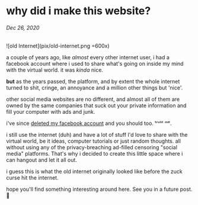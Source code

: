 # why did i make this website?

###### Dec 26, 2020

![old Internet](pix/old-internet.png =600x)

a couple of years ago, like *almost* every other internet user, i had a facebook account where i used to share what's going on inside my mind with the virtual world. it was *kinda* nice.

**but** as the years passed, the platform, and by extent the whole internet turned to shit, cringe, an annoyance and a million other things but 'nice'.

other social media websites are no different, and almost all of them are owned by the same companies that suck out your private information and fill your computer with ads and junk.

i've since [deleted my facebook account](https://m.facebook.com/account/delete) and you should too. ᵗʳᵘˢᵗ ᵐᵉ.

i still use the internet (duh) and have a lot of stuff I'd love to share with the virtual world, be it ideas, computer tutorials or just random thoughts. all without using any of the privacy-breaching ad-filled censoring "social media" platforms. That's why i decided to create this little space where i can hangout and let it all out.

i guess this is what the old internet originally looked like before the zuck curse hit the internet.

hope you'll find something interesting around here. See you in a future post. 👊
